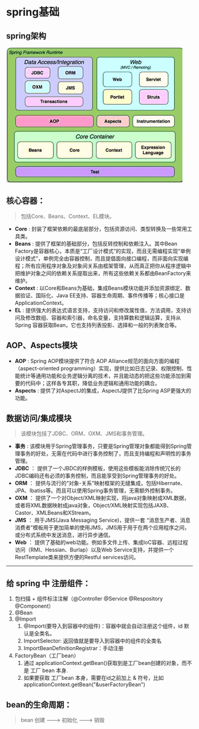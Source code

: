 # spring基础

## spring架构
![spring架构图](/images/spring/spring.jpg)

## 核心容器：
> 包括Core、Beans、Context、EL模块。

- **Core** : 封装了框架依赖的最底层部分，包括资源访问、类型转换及一些常用工具类。
- **Beans** : 提供了框架的基础部分，包括反转控制和依赖注入。其中Bean Factory是容器核心，本质是“工厂设计模式”的实现，而且无需编程实现“单例设计模式”，单例完全由容器控制，而且提倡面向接口编程，而非面向实现编程；所有应用程序对象及对象间关系由框架管理，从而真正把你从程序逻辑中把维护对象之间的依赖关系提取出来，所有这些依赖关系都由BeanFactory来维护。
- **Context** : 以Core和Beans为基础，集成Beans模块功能并添加资源绑定、数据验证、国际化、Java EE支持、容器生命周期、事件传播等；核心接口是ApplicationContext。
- **EL** : 提供强大的表达式语言支持，支持访问和修改属性值，方法调用，支持访问及修改数组、容器和索引器，命名变量，支持算数和逻辑运算，支持从Spring 容器获取Bean，它也支持列表投影、选择和一般的列表聚合等。

## AOP、Aspects模块
- **AOP** : Spring AOP模块提供了符合 AOP Alliance规范的面向方面的编程（aspect-oriented programming）实现，提供比如日志记录、权限控制、性能统计等通用功能和业务逻辑分离的技术，并且能动态的把这些功能添加到需要的代码中；这样各专其职，降低业务逻辑和通用功能的耦合。
- **Aspects** : 提供了对AspectJ的集成，AspectJ提供了比Spring ASP更强大的功能。

## 数据访问/集成模块
> 该模块包括了JDBC、ORM、OXM、JMS和事务管理。

- **事务** : 该模块用于Spring管理事务，只要是Spring管理对象都能得到Spring管理事务的好处，无需在代码中进行事务控制了，而且支持编程和声明性的事务管理。
- **JDBC** ： 提供了一个JBDC的样例模板，使用这些模板能消除传统冗长的JDBC编码还有必须的事务控制，而且能享受到Spring管理事务的好处。
- **ORM** ： 提供与流行的“对象-关系”映射框架的无缝集成，包括Hibernate、JPA、Ibatiss等。而且可以使用Spring事务管理，无需额外控制事务。
- **OXM** ： 提供了一个对Object/XML映射实现，将java对象映射成XML数据，或者将XML数据映射成java对象，Object/XML映射实现包括JAXB、Castor、XMLBeans和XStream。
- **JMS** ： 用于JMS(Java Messaging Service)，提供一套 “消息生产者、消息消费者”模板用于更加简单的使用JMS，JMS用于用于在两个应用程序之间，或分布式系统中发送消息，进行异步通信。
- **Web** ： 提供了基础的web功能。例如多文件上传、集成IoC容器、远程过程访问（RMI、Hessian、Burlap）以及Web Service支持，并提供一个RestTemplate类来提供方便的Restful services访问。


---

## 给 spring 中 注册组件：
1. 包扫描 + 组件标注注解（@Controller @Service @Respository @Component）
2. @Bean
3. @Import
    1. @Import(要导入到容器中的组件)：容器中就会自动注册这个组件，id 默认是全类名。
    2. ImportSelector: 返回值就是要导入到容器中的组件的全类名
    3. ImportBeanDefinitionRegistrar：手动注册
4. FactoryBean（工厂bean）
    1. 通过 applicationContext.getBean()获取到是工厂bean创建的对象，而不是 工厂 bean 本身.
    2. 如果要获取 工厂bean 本身，需要在id之前加上 & 符号，比如 applicationContext.getBean("&userFactoryBean")

## bean的生命周期：
> bean 创建 ---> 初始化 ---> 销毁

